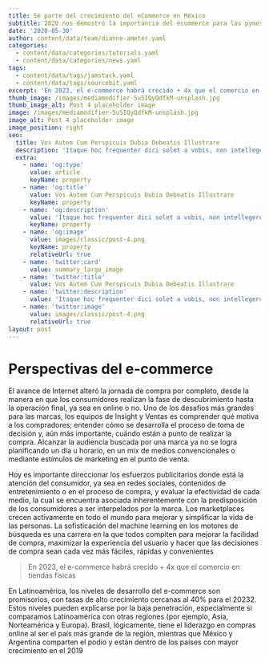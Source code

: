 ```yaml
---
title: Sé parte del crecimiento del eCommerce en México
subtitle: 2020 nos demostró la importancia del ecommerce para las pymes.
date: '2020-05-30'
author: content/data/team/dianne-ameter.yaml
categories:
  - content/data/categories/tutorials.yaml
  - content/data/categories/news.yaml
tags:
  - content/data/tags/jamstack.yaml
  - content/data/tags/sourcebit.yaml
excerpt: 'En 2023, el e-commerce habrá crecido + 4x que el comercio en tiendas físicas'
thumb_image: /images/mediamodifier-5u5IQyQdfkM-unsplash.jpg
thumb_image_alt: Post 4 placeholder image
image: /images/mediamodifier-5u5IQyQdfkM-unsplash.jpg
image_alt: Post 4 placeholder image
image_position: right
seo:
  title: Vos Autem Cum Perspicuis Dubia Debeatis Illustrare
  description: 'Itaque hoc frequenter dici solet a vobis, non intellegere nos'
  extra:
    - name: 'og:type'
      value: article
      keyName: property
    - name: 'og:title'
      value: Vos Autem Cum Perspicuis Dubia Debeatis Illustrare
      keyName: property
    - name: 'og:description'
      value: 'Itaque hoc frequenter dici solet a vobis, non intellegere nos'
      keyName: property
    - name: 'og:image'
      value: images/classic/post-4.png
      keyName: property
      relativeUrl: true
    - name: 'twitter:card'
      value: summary_large_image
    - name: 'twitter:title'
      value: Vos Autem Cum Perspicuis Dubia Debeatis Illustrare
    - name: 'twitter:description'
      value: 'Itaque hoc frequenter dici solet a vobis, non intellegere nos'
    - name: 'twitter:image'
      value: images/classic/post-4.png
      relativeUrl: true
layout: post
---
```

# Perspectivas del e-commerce

El avance de Internet alteró la jornada de
compra por completo, desde la manera en que
los consumidores realizan la fase de descubrimiento hasta la operación final, ya sea en
online o no. Uno de los desafíos más grandes
para las marcas, los equipos de Insight y Ventas
es comprender qué motiva a los compradores;
entender cómo se desarrolla el proceso de
toma de decisión y, aún más importante,
cuándo están a punto de realizar la compra.
Alcanzar la audiencia buscada por una marca ya
no se logra planificando un día u horario, en un
mix de medios convencionales o mediante
estímulos de marketing en el punto de venta.

Hoy es importante direccionar los esfuerzos
publicitarios donde está la atención del
consumidor, ya sea en redes sociales,
contenidos de entretenimiento o en el proceso
de compra, y evaluar la efectividad de cada
medio, la cual se encuentra asociada
inherentemente con la predisposición de los
consumidores a ser interpelados por la marca.
Los marketplaces crecen activamente en todo el
mundo para mejorar y simplificar la vida de las
personas. La sofisticación del machine learning
en los motores de búsqueda es una carrera en
la que todos compiten para mejorar la facilidad
de compra, maximizar la experiencia del usuario
y hacer que las decisiones de compra sean
cada vez más fáciles, rápidas y convenientes

> En 2023, el e-commerce
> habrá crecido + 4x
> que el comercio en tiendas físicas
>

En Latinoamérica, los niveles de desarrollo del
e-commerce son promisorios, con tasas de alto
crecimiento cercanas al 40% para el 20232.
Estos niveles pueden explicarse por la baja
penetración, especialmente si comparamos
Latinoamérica con otras regiones (por ejemplo,
Asia, Norteamérica y Europa). Brasil,
lógicamente, tiene el liderazgo en compras
online al ser el país más grande de la región,
mientras que México y Argentina comparten el
podio y están dentro de los países con mayor
crecimiento en el 2019





